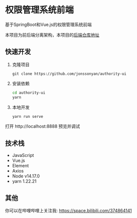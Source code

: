 # 权限管理系统前端

基于SpringBoot和Vue.js的权限管理系统前端

本项目为前后端分离架构，本项目的[后端仓库地址](https://github.com/jonssonyan/authority)

## 快速开发

1. 克隆项目

    ```shell
    git clone https://github.com/jonssonyan/authority-ui
    ```

2. 安装依赖

    ```bash
    cd authority-ui
    yarn
    ```

3. 本地开发

    ```bash
    yarn run serve
    ```

打开 http://localhost:8888 预览并调试

## 技术栈

- JavaScript
- Vue.js
- Element
- Axios
- Node v14.17.0
- yarn 1.22.21

## 其他

你可以在哔哩哔哩上关注我: https://space.bilibili.com/374864141
